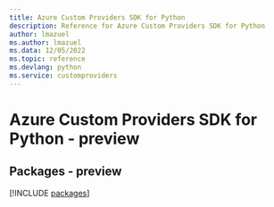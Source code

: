```yaml
---
title: Azure Custom Providers SDK for Python
description: Reference for Azure Custom Providers SDK for Python
author: lmazuel
ms.author: lmazuel
ms.data: 12/05/2022
ms.topic: reference
ms.devlang: python
ms.service: customproviders
---
```

# Azure Custom Providers SDK for Python - preview
## Packages - preview
[!INCLUDE [packages](custom-providers-index.md)]